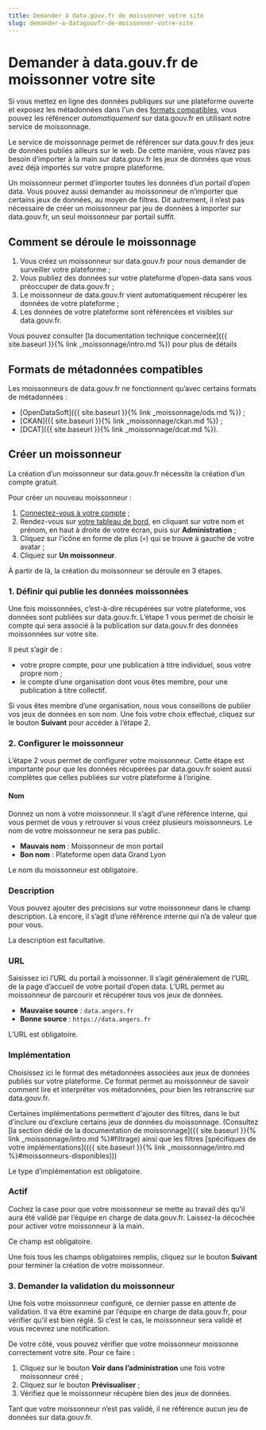 ```yaml
---
title: Demander à data.gouv.fr de moissonner votre site
slug: demander-a-datagouvfr-de-moissonner-votre-site
---
```


# Demander à data.gouv.fr de moissonner votre site

Si vous mettez en ligne des données publiques sur une plateforme ouverte et exposez les métadonnées dans l'un des [formats compatibles](#formats-de-métadonnées-compatibles), vous pouvez les référencer _automatiquement_ sur data.gouv.fr en utilisant notre service de moissonnage.

Le service de moissonnage permet de référencer sur data.gouv.fr des jeux de données publiés ailleurs sur le web. De cette manière, vous n’avez pas besoin d’importer à la main sur data.gouv.fr les jeux de données que vous avez déjà importés sur votre propre plateforme.

Un moissonneur permet d’importer toutes les données d’un portail d’open data. Vous pouvez aussi demander au moissonneur de n’importer que certains jeux de données, au moyen de filtres. Dit autrement, il n’est pas nécessaire de créer un moissonneur par jeu de données à importer sur data.gouv.fr, un seul moissonneur par portail suffit.

## Comment se déroule le moissonnage

1. Vous créez un moissonneur sur data.gouv.fr pour nous demander de surveiller votre plateforme ;
2. Vous publiez des données sur votre plateforme d’open-data sans vous préoccuper de data.gouv.fr ;
3. Le moissonneur de data.gouv.fr vient automatiquement récupérer les données de votre plateforme ;
4. Les données de votre plateforme sont référencées et visibles sur data.gouv.fr.

Vous pouvez consulter [la documentation technique concernée]({{ site.baseurl }}{% link _moissonnage/intro.md %}) pour plus de détails

## Formats de métadonnées compatibles

Les moissonneurs de data.gouv.fr ne fonctionnent qu’avec certains formats de métadonnées :

- [OpenDataSoft]({{ site.baseurl }}{% link _moissonnage/ods.md %}) ;
- [CKAN]({{ site.baseurl }}{% link _moissonnage/ckan.md %}) ;
- [DCAT]({{ site.baseurl }}{% link _moissonnage/dcat.md %}).

## Créer un moissonneur

La création d’un moissonneur sur data.gouv.fr nécessite la création d’un compte gratuit.

Pour créer un nouveau moissonneur :

1. [Connectez-vous à votre compte](https://www.data.gouv.fr/fr/login) ;
2. Rendez-vous sur [votre tableau de bord](https://www.data.gouv.fr/fr/admin/), en cliquant sur votre nom et prénom, en haut à droite de votre écran, puis sur **Administration** ;
3. Cliquez sur l’icône en forme de plus (`+`) qui se trouve à gauche de votre avatar ;
4. Cliquez sur **Un moissonneur**.

À partir de là, la création du moissonneur se déroule en 3 étapes.

### 1. Définir qui publie les données moissonnées

Une fois moissonnées, c’est-à-dire récupérées sur votre plateforme, vos données sont publiées sur data.gouv.fr. L’étape 1 vous permet de choisir le compte qui sera associé à la publication sur data.gouv.fr des données moissonnées sur votre site.

Il peut s’agir de :

- votre propre compte, pour une publication à titre individuel, sous votre propre nom ;
- le compte d’une organisation dont vous êtes membre, pour une publication à titre collectif.

Si vous êtes membre d’une organisation, nous vous conseillons de publier vos jeux de données en son nom. Une fois votre choix effectué, cliquez sur le bouton **Suivant** pour accéder à l’étape 2.

### 2. Configurer le moissonneur

L’étape 2 vous permet de configurer votre moissonneur. Cette étape est importante pour que les données récupérées par data.gouv.fr soient aussi complètes que celles publiées sur votre plateforme à l’origine.

#### Nom

Donnez un nom à votre moissonneur. Il s’agit d’une référence interne, qui vous permet de vous y retrouver si vous créez plusieurs moissonneurs. Le nom de votre moissonneur ne sera pas public.

- **Mauvais nom** : Moissonneur de mon portail
- **Bon nom** : Plateforme open data Grand Lyon

Le nom du moissonneur est obligatoire.

### Description

Vous pouvez ajouter des précisions sur votre moissonneur dans le champ description. Là encore, il s’agit d’une référence interne qui n’a de valeur que pour vous.

La description est facultative.

### URL

Saisissez ici l’URL du portail à moissonner. Il s’agit généralement de l’URL de la page d’accueil de votre portail d’open data. L’URL permet au moissonneur de parcourir et récupérer tous vos jeux de données.

- **Mauvaise source** : `data.angers.fr`
- **Bonne source** : `https://data.angers.fr`

L’URL est obligatoire.

### Implémentation

Choisissez ici le format des métadonnées associées aux jeux de données publiés sur votre plateforme. Ce format permet au moissonneur de savoir comment lire et interpréter vos métadonnées, pour bien les retranscrire sur data.gouv.fr.

Certaines implémentations permettent d'ajouter des filtres, dans le but d’inclure ou d’exclure certains jeux de données du moissonnage. (Consultez [la section dédié de la documentation de moissonnage]({{ site.baseurl }}{% link _moissonnage/intro.md %}#filtrage) ainsi que les filtres [spécifiques de votre implémentations](({{ site.baseurl }}{% link _moissonnage/intro.md %}#moissonneurs-disponibles)))

Le type d’implémentation est obligatoire.

### Actif

Cochez la case pour que votre moissonneur se mette au travail dès qu’il aura été validé par l’équipe en charge de data.gouv.fr. Laissez-la décochée pour activer votre moissonneur à la main.

Ce champ est obligatoire.

Une fois tous les champs obligatoires remplis, cliquez sur le bouton **Suivant** pour terminer la création de votre moissonneur.

### 3. Demander la validation du moissonneur

Une fois votre moissonneur configuré, ce dernier passe en attente de validation. Il va être examiné par l’équipe en charge de data.gouv.fr, pour vérifier qu’il est bien réglé. Si c’est le cas, le moissonneur sera validé et vous recevrez une notification.

De votre côté, vous pouvez vérifier que votre moissonneur moissonne correctement votre site. Pour ce faire :

1. Cliquez sur le bouton **Voir dans l’administration** une fois votre moissonneur créé ;
2. Cliquez sur le bouton **Prévisualiser** ;
3. Vérifiez que le moissonneur récupère bien des jeux de données.

Tant que votre moissonneur n’est pas validé, il ne référence aucun jeu de données sur data.gouv.fr.
